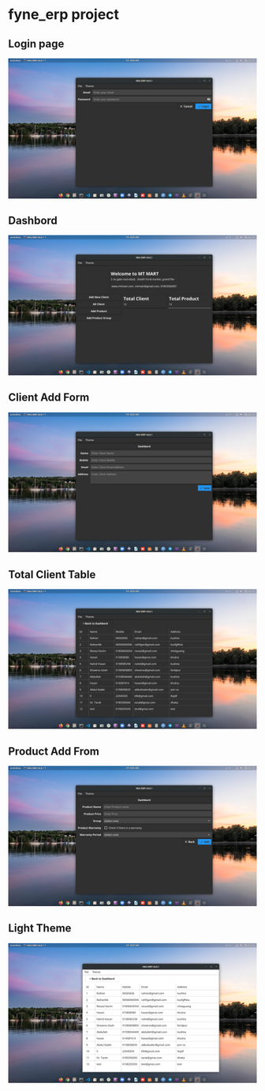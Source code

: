 # fyne_erp project

## Login page

![login](img/1.png)

## Dashbord

![](img/2.png)

## Client Add Form

![](img/3.png)

## Total Client Table

![](img/4.png)

## Product Add From

![](img/5.png)

## Light Theme

![](img/6.png)
